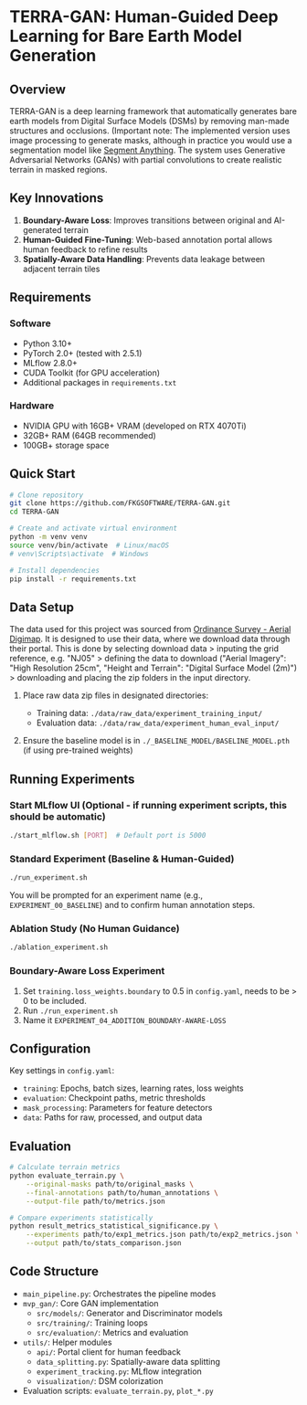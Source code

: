 # TERRA-GAN: Human-Guided Deep Learning for Bare Earth Model Generation

## Overview

TERRA-GAN is a deep learning framework that automatically generates bare earth models from Digital Surface Models (DSMs) by removing man-made structures and occlusions. (Important note: The implemented version uses image processing to generate masks, although in practice you would use a segmentation model like [Segment Anything](https://github.com/facebookresearch/segment-anything). The system uses Generative Adversarial Networks (GANs) with partial convolutions to create realistic terrain in masked regions.

## Key Innovations

1. **Boundary-Aware Loss**: Improves transitions between original and AI-generated terrain
2. **Human-Guided Fine-Tuning**: Web-based annotation portal allows human feedback to refine results
3. **Spatially-Aware Data Handling**: Prevents data leakage between adjacent terrain tiles

## Requirements

### Software
- Python 3.10+
- PyTorch 2.0+ (tested with 2.5.1)
- MLflow 2.8.0+
- CUDA Toolkit (for GPU acceleration)
- Additional packages in `requirements.txt`

### Hardware
- NVIDIA GPU with 16GB+ VRAM (developed on RTX 4070Ti)
- 32GB+ RAM (64GB recommended)
- 100GB+ storage space

## Quick Start

```bash
# Clone repository
git clone https://github.com/FKGSOFTWARE/TERRA-GAN.git
cd TERRA-GAN

# Create and activate virtual environment
python -m venv venv
source venv/bin/activate  # Linux/macOS
# venv\Scripts\activate  # Windows

# Install dependencies
pip install -r requirements.txt
```

## Data Setup

The data used for this project was sourced from [Ordinance Survey - Aerial Digimap](https://digimap.edina.ac.uk/). It is designed to use their data, where we download data through their portal. This is done by selecting download data > inputing the grid reference, e.g. "NJ05" > defining the data to download ("Aerial Imagery": "High Resolution 25cm", "Height and Terrain": "Digital Surface Model (2m)") > downloading and placing the zip folders in the input directory.

1. Place raw data zip files in designated directories:
   - Training data: `./data/raw_data/experiment_training_input/`
   - Evaluation data: `./data/raw_data/experiment_human_eval_input/`

2. Ensure the baseline model is in `./_BASELINE_MODEL/BASELINE_MODEL.pth` (if using pre-trained weights)

## Running Experiments

### Start MLflow UI (Optional - if running experiment scripts, this should be automatic)
```bash
./start_mlflow.sh [PORT]  # Default port is 5000
```

### Standard Experiment (Baseline & Human-Guided)
```bash
./run_experiment.sh
```
You will be prompted for an experiment name (e.g., `EXPERIMENT_00_BASELINE`) and to confirm human annotation steps.

### Ablation Study (No Human Guidance)
```bash
./ablation_experiment.sh
```

### Boundary-Aware Loss Experiment
1. Set `training.loss_weights.boundary` to 0.5 in `config.yaml`, needs to be > 0 to be included.
2. Run `./run_experiment.sh`
3. Name it `EXPERIMENT_04_ADDITION_BOUNDARY-AWARE-LOSS`

## Configuration

Key settings in `config.yaml`:
- `training`: Epochs, batch sizes, learning rates, loss weights
- `evaluation`: Checkpoint paths, metric thresholds
- `mask_processing`: Parameters for feature detectors
- `data`: Paths for raw, processed, and output data

## Evaluation

```bash
# Calculate terrain metrics
python evaluate_terrain.py \
    --original-masks path/to/original_masks \
    --final-annotations path/to/human_annotations \
    --output-file path/to/metrics.json

# Compare experiments statistically
python result_metrics_statistical_significance.py \
    --experiments path/to/exp1_metrics.json path/to/exp2_metrics.json \
    --output path/to/stats_comparison.json
```

## Code Structure

- `main_pipeline.py`: Orchestrates the pipeline modes
- `mvp_gan/`: Core GAN implementation
  - `src/models/`: Generator and Discriminator models
  - `src/training/`: Training loops
  - `src/evaluation/`: Metrics and evaluation
- `utils/`: Helper modules
  - `api/`: Portal client for human feedback
  - `data_splitting.py`: Spatially-aware data splitting
  - `experiment_tracking.py`: MLflow integration
  - `visualization/`: DSM colorization
- Evaluation scripts: `evaluate_terrain.py`, `plot_*.py`
